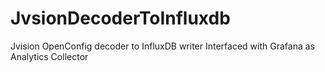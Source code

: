 # JvsionDecoderToInfluxdb

Jvision OpenConfig decoder to InfluxDB writer Interfaced with Grafana as Analytics Collector
